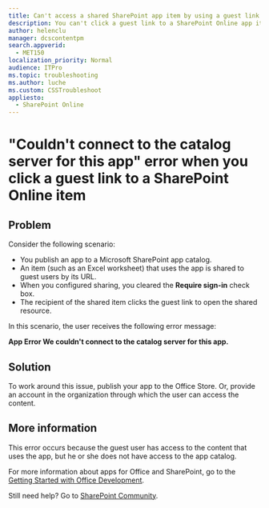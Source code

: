 ```yaml
---
title: Can't access a shared SharePoint app item by using a guest link
description: You can't click a guest link to a SharePoint Online app item when you publish the app to a SharePoint app catalog.
author: helenclu
manager: dcscontentpm
search.appverid: 
  - MET150
localization_priority: Normal
audience: ITPro
ms.topic: troubleshooting
ms.author: luche
ms.custom: CSSTroubleshoot
appliesto: 
  - SharePoint Online
---
```


# "Couldn't connect to the catalog server for this app" error when you click a guest link to a SharePoint Online item

## Problem

Consider the following scenario:

- You publish an app to a Microsoft SharePoint app catalog.
- An item (such as an Excel worksheet) that uses the app is shared to guest users by its URL.
- When you configured sharing, you cleared the **Require sign-in** check box.
- The recipient of the shared item clicks the guest link to open the shared resource.

In this scenario, the user receives the following error message:

**App Error We couldn't connect to the catalog server for this app.**

## Solution

To work around this issue, publish your app to the Office Store. Or, provide an account in the organization through which the user can access the content.

## More information

This error occurs because the guest user has access to the content that uses the app, but he or she does not have access to the app catalog.

For more information about apps for Office and SharePoint, go to the [Getting Started with Office Development](https://developer.microsoft.com/office/docs).

Still need help? Go to [SharePoint Community](https://techcommunity.microsoft.com/t5/sharepoint/ct-p/SharePoint).
